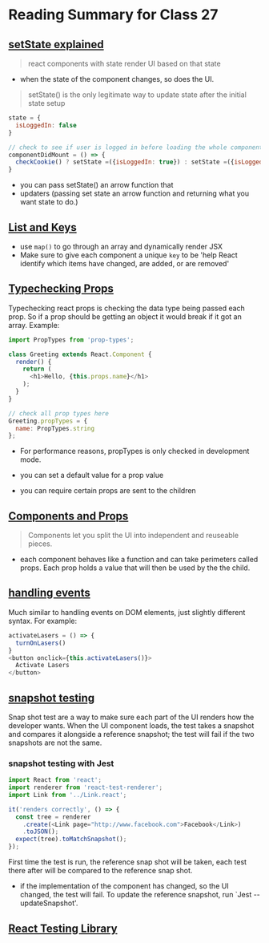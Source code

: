 # Reading Summary for Class 27

## [setState explained](https://css-tricks.com/understanding-react-setstate/)
> react components with state render UI based on that state
* when the state of the component changes, so does the UI.

>setState() is the only legitimate way to update state after the initial state setup

```js
state = {
  isLoggedIn: false
}

// check to see if user is logged in before loading the whole component
componentDidMount = () => {
  checkCookie() ? setState =({isLoggedIn: true}) : setState =({isLoggedIn: false})
}
```

* you can pass setState() an arrow function that 
* updaters (passing set state an arrow function and returning what you want state to do.)

## [List and Keys](https://reactjs.org/docs/lists-and-keys.html)
* use `map()` to go through an array and dynamically render JSX
* Make sure to give each component a unique `key` to be 'help React identify which items have changed, are added, or are removed'

## [Typechecking Props](https://reactjs.org/docs/typechecking-with-proptypes.html)
Typechecking react props is checking the data type being passed each prop. So if a prop should be getting an object it would break if it got an array. Example: 
```js 
import PropTypes from 'prop-types';

class Greeting extends React.Component {
  render() {
    return (
      <h1>Hello, {this.props.name}</h1>
    );
  }
}

// check all prop types here
Greeting.propTypes = {
  name: PropTypes.string
};
```
*  For performance reasons, propTypes is only checked in development mode.

* you can set a default value for a prop value

* you can require certain props are sent to the children


## [Components and Props](https://reactjs.org/docs/components-and-props.html)
> Components let you split the UI into independent and reuseable pieces.
* each component behaves like a function and can take perimeters called props. Each prop holds a value that will then be used by the the child.

## [handling events](https://reactjs.org/docs/handling-events.html)
Much similar to handling events on DOM elements, just slightly different syntax. For example: 
```js
activateLasers = () => {
  turnOnLasers()
}
<button onclick={this.activateLasers()}>
  Activate Lasers
</button>
```

## [snapshot testing](https://jestjs.io/docs/en/snapshot-testing)
Snap shot test are a way to make sure each part of the UI renders how the developer wants. When the UI component loads, the test takes a snapshot and compares it alongside a reference snapshot; the test will fail if the two snapshots are not the same.

### snapshot testing with Jest
``` js
import React from 'react';
import renderer from 'react-test-renderer';
import Link from '../Link.react';

it('renders correctly', () => {
  const tree = renderer
    .create(<Link page="http://www.facebook.com">Facebook</Link>)
    .toJSON();
  expect(tree).toMatchSnapshot();
});
```

First time the test is run, the reference snap shot will be taken, each test there after will be compared to the reference snap shot. 

* if the implementation of the component has changed, so the UI changed, the test will fail. To update the reference snapshot, run `Jest --updateSnapshot'.

## [React Testing Library]()

